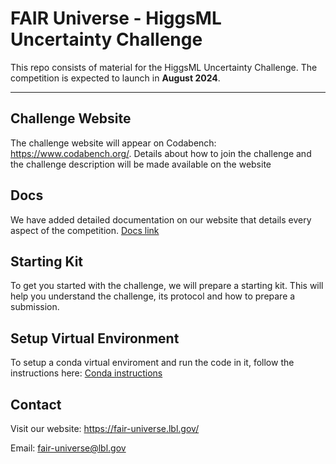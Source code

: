 # FAIR Universe - HiggsML Uncertainty Challenge

This repo consists of material for the HiggsML Uncertainty Challenge. The competition is expected to launch in **August 2024**.

***

## Challenge Website
The challenge website will appear on Codabench: https://www.codabench.org/. Details about how to join the challenge and the challenge description will be made available on the website

## Docs
We have added detailed documentation on our website that details every aspect of the competition. 
[Docs link](https://fair-universe.lbl.gov/docs/) 

## Starting Kit
To get you started with the challenge, we will prepare a starting kit. This will help you understand the challenge, its protocol and how to prepare a submission.

## Setup Virtual Environment
To setup a conda virtual enviroment and run the code in it, follow the instructions here: [Conda instructions](conda/README.md)

## Contact
Visit our website: https://fair-universe.lbl.gov/

Email: fair-universe@lbl.gov
